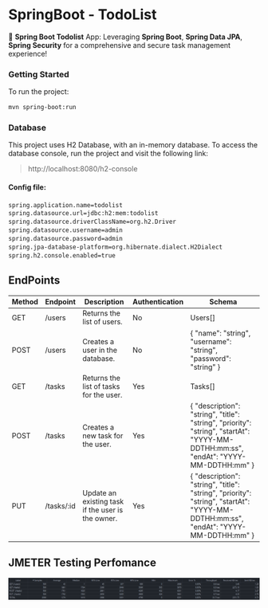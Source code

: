 # SpringBoot - TodoList

📝 **Spring Boot Todolist** App: Leveraging **Spring Boot**, **Spring Data JPA**, **Spring Security** for a comprehensive and secure task management experience!

### Getting Started
To run the project:
```bash
mvn spring-boot:run
```

### Database
This project uses H2 Database, with an in-memory database. To access the database console, run the project and visit the following link:
> http://localhost:8080/h2-console

#### Config file:
```bash
spring.application.name=todolist
spring.datasource.url=jdbc:h2:mem:todolist
spring.datasource.driverClassName=org.h2.Driver
spring.datasource.username=admin
spring.datasource.password=admin
spring.jpa-database-platform=org.hibernate.dialect.H2Dialect
spring.h2.console.enabled=true
```

## EndPoints
| Method | Endpoint      | Description                                        | Authentication | Schema                                                                                                                                                 |
|--------|---------------|----------------------------------------------------|----------------|--------------------------------------------------------------------------------------------------------------------------------------------------------|
| GET    | /users        | Returns the list of users.                        | No             | Users[]                                                                                                                                                |
| POST   | /users        | Creates a user in the database.                   | No             | { "name": "string", "username": "string", "password": "string" }                                                                                      |
| GET    | /tasks        | Returns the list of tasks for the user.           | Yes            | Tasks[]                                                                                                                                                |
| POST   | /tasks        | Creates a new task for the user.                  | Yes            | { "description": "string", "title": "string", "priority": "string", "startAt": "YYYY-MM-DDTHH:mm:ss", "endAt": "YYYY-MM-DDTHH:mm" }                   |
| PUT    | /tasks/:id    | Update an existing task if the user is the owner. | Yes            | { "description": "string", "title": "string", "priority": "string", "startAt": "YYYY-MM-DDTHH:mm:ss", "endAt": "YYYY-MM-DDTHH:mm" }                |

## JMETER Testing Perfomance
![](.github/jmeter.png)

